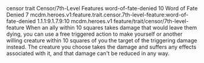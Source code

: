 <ability>
  <metadata>
    <class>censor</class>
    <feature_type>trait</feature_type>
    <file_dpath>Censor/7th-Level Features</file_dpath>
    <item_id>word-of-fate-denied</item_id>
    <item_index>10</item_index>
    <item_name>Word of Fate Denied</item_name>
    <level>7</level>
    <scc>mcdm.heroes.v1:feature.trait.censor.7th-level-feature:word-of-fate-denied</scc>
    <scdc>1.1.1:9.1.7.9:10</scdc>
    <source>mcdm.heroes.v1</source>
    <type>feature/trait/censor/7th-level-feature</type>
  </metadata>
  <effects>
    <effect type="mundane">When an ally within 10 squares takes damage that would leave them dying, you can use a free triggered action to make yourself or another willing creature within 10 squares of you the target of the triggering damage instead. The creature you choose takes the damage and suffers any effects associated with it, and that damage can&apos;t be reduced in any way.</effect>
  </effects>
</ability>

